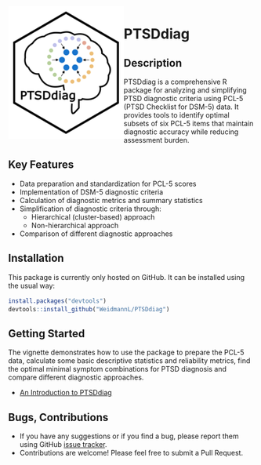 
<!-- README.md is generated from README.Rmd. Please edit that file -->

<img src="man/figures/logo.png" align="left" height="250" style="background: white; padding: 10px;" alt="PTSDdiag logo" />

# PTSDdiag

<!-- badges: start -->
<!-- badges: end -->

## Description

PTSDdiag is a comprehensive R package for analyzing and simplifying PTSD
diagnostic criteria using PCL-5 (PTSD Checklist for DSM-5) data. It
provides tools to identify optimal subsets of six PCL-5 items that
maintain diagnostic accuracy while reducing assessment burden.

## **Key Features**

- Data preparation and standardization for PCL-5 scores
- Implementation of DSM-5 diagnostic criteria
- Calculation of diagnostic metrics and summary statistics
- Simplification of diagnostic criteria through:
  - Hierarchical (cluster-based) approach
  - Non-hierarchical approach
- Comparison of different diagnostic approaches

## Installation

This package is currently only hosted on GitHub. It can be installed
using the usual way:

``` r
install.packages("devtools")
devtools::install_github("WeidmannL/PTSDdiag")
```

## Getting Started

The vignette demonstrates how to use the package to prepare the PCL-5
data, calculate some basic descriptive statistics and reliability
metrics, find the optimal minimal symptom combinations for PTSD
diagnosis and compare different diagnostic approaches.

- [An Introduction to PTSDdiag](https://osf.io/73bgx)

## Bugs, Contributions

- If you have any suggestions or if you find a bug, please report them
  using GitHub [issue
  tracker](https:://github.com/WeidmannL/PTSDdiag/issues).
- Contributions are welcome! Please feel free to submit a Pull Request.
